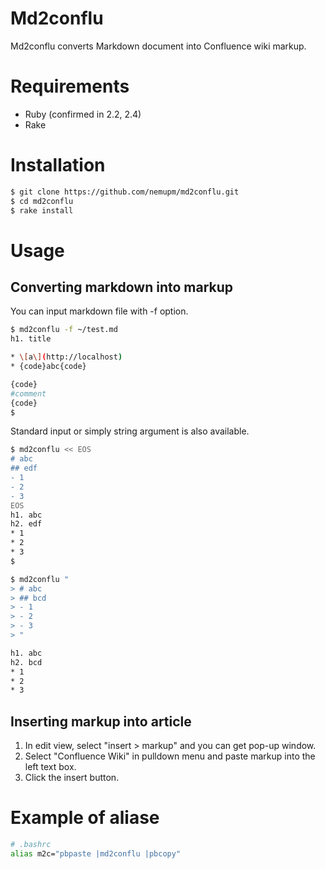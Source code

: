 # Md2conflu

Md2conflu converts Markdown document into Confluence wiki markup.

# Requirements

- Ruby (confirmed in 2.2, 2.4)
- Rake

# Installation

```sh
$ git clone https://github.com/nemupm/md2conflu.git
$ cd md2conflu
$ rake install
```

# Usage

## Converting markdown into markup

You can input markdown file with -f option. 

```sh
$ md2conflu -f ~/test.md
h1. title

* \[a\](http://localhost)
* {code}abc{code}

{code}
#comment
{code}
$
```

Standard input or simply string argument is also available.

```sh
$ md2conflu << EOS
# abc
## edf
- 1
- 2
- 3
EOS
h1. abc
h2. edf
* 1
* 2
* 3
$
```

```sh
$ md2conflu "
> # abc
> ## bcd
> - 1
> - 2
> - 3
> "

h1. abc
h2. bcd
* 1
* 2
* 3
```

## Inserting markup into article

1. In edit view, select "insert > markup" and you can get pop-up window.
2. Select "Confluence Wiki" in pulldown menu and paste markup into the left text box.
3. Click the insert button.

# Example of aliase

```sh
# .bashrc
alias m2c="pbpaste |md2conflu |pbcopy"
```
